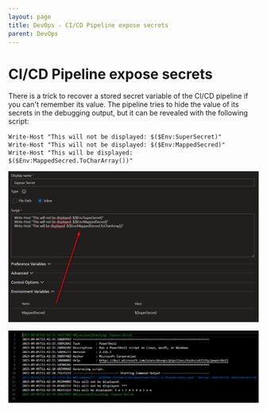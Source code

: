 ```yaml
---
layout: page
title: DevOps - CI/CD Pipeline expose secrets
parent: DevOps
---
```


# CI/CD Pipeline expose secrets

There is a trick to recover a stored secret variable of the CI/CD pipeline if you can't remember its value. The pipeline tries to hide the value of its secrets in the debugging output, but it can be revealed with the following script:

```shell
Write-Host "This will not be displayed: $($Env:SuperSecret)"
Write-Host "This will not be displayed: $($Env:MappedSecred)"
Write-Host "This will be displayed: $($Env:MappedSecred.ToCharArray())"
```

[![pipeline variables](/assets/images/other/DevOps/DevOps_expose_secrets.png)](/assets/images/other/DevOps/DevOps_expose_secrets.png)


[![pipeline variables](/assets/images/other/DevOps/DevOps_expose_secrets_output.png)](/assets/images/other/DevOps/DevOps_expose_secrets_output.png)
